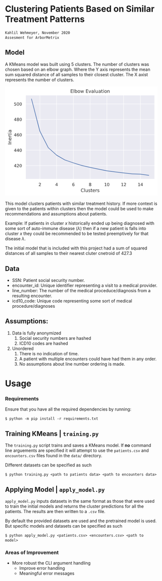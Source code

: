 # Clustering Patients Based on Similar Treatment Patterns
```
Kahlil Wehmeyer, November 2020
Assesment for ArborMetrix
```

## Model
A KMeans model was built using 5 clusters. 
The number of clusters was chosen based on an elbow graph.
Where the Y axis represents the mean sum squared distance of all samples
to their closest cluster. The X axist represents the number of clusters.

![](plots/elbow_plot.png)

This model clusters patients with similar treatment history. If more context
is given to the patients within clusters then the model could be used to make
recommendations and assumptions about patients. 

Example:
If patients in cluster $x$ historically ended up being diagnosed with some
sort of auto-immune disease ($\lambda$) then if a new patient is falls into
cluster $x$ they could be recommended to be tested preemptively for that disease
$\lambda$.


The initial model that is included with this project had a 
sum of squared distances of all samples to their nearest cluter cnetroid of 427.3


## Data

* SSN: Patient social security number.
* encounter_id: Unique identifier representing a visit to a medical provider.
* line_number: The number of the medical proceduce/diagnosis from a resulting encounter.
* icd10_code: Unique code representing some sort of medical procedure/diagnoses

## Assumptions:

1. Data is fully anonymized
   1. Social security numbers are hashed
   2. ICD10 codes are hashed
2. Unordered
   1. There is no indication of time.
   2. A patient with multiple encounters could have had them in any order.
   3. No assumptions about line number ordering is made.

# Usage

### Requirements

Ensure that you have all the required dependencies by running:
```
$ python -m pip install -r requirements.txt
```

## Training KMeans | `training.py`

The `training.py` script trains and saves a KMeans model. If **no** command line
arguements are specified it will attempt to use the `patients.csv` and 
`encounters.csv` files found in the  `data/` directory.

Different datasets can be specified as such

```
$ python training.py <path to patients data> <path to encounters data>
```

## Applying Model | `apply_model.py`

`apply_model.py` inputs datasets in the same format as those that were used to train
the initial models and returns the cluster predictions for all the patients.
The results are then written to a `.csv` file.

By default the provided datasets are used and the pretrained model is used.
But specific models and datasets can be specified as such

```
$ python apply_model.py <patients.csv> <encounters.csv> <path to model>
```

### Areas of Improvement

* More robust the CLI argument handling
  * Improve error handling
  * Meaningful error messages
  
